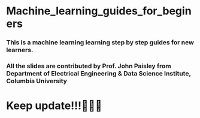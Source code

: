 # Machine_learning_guides_for_beginers
### This is a machine learning learning step by step guides for new learners.
### All the slides are contributed by Prof. John Paisley from Department of Electrical Engineering & Data Science Institute, Columbia University

# Keep update!!!💪💪💪
